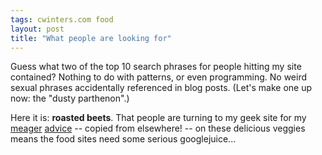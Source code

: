 ```yaml
---
tags: cwinters.com food
layout: post
title: "What people are looking for"
---
```




Guess what two of the top 10 search phrases for people hitting my site contained? Nothing to do with patterns, or even programming. No weird sexual phrases accidentally referenced in blog posts. (Let's make one up now: the "dusty parthenon".)

<p>Here it is: <b>roasted beets</b>. That people are turning to my geek site for my <a href="http://www.cwinters.com/recipes/roasted_beets.html">meager</a> <a href="http://www.cwinters.com/recipes/beet_green_gratin.html">advice</a> -- copied from elsewhere! -- on these delicious veggies means the food sites need some serious googlejuice...</p>


